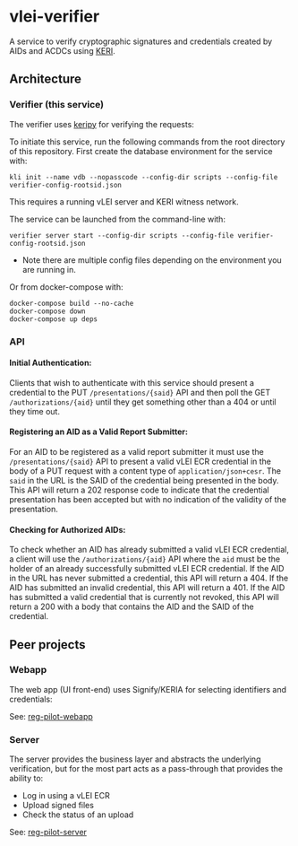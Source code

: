 # vlei-verifier
A service to verify cryptographic signatures and credentials created by AIDs and ACDCs using [KERI](https://keri.one).

## Architecture

### Verifier (this service)
The verifier uses [keripy](https://github.com/WebOfTRust/keripy) for verifying the requests:

To initiate this service, run the following commands from the root directory of this repository.
First create the database environment for the service with:

```
kli init --name vdb --nopasscode --config-dir scripts --config-file verifier-config-rootsid.json
```

This requires a running vLEI server and KERI witness network.

The service can be launched from the command-line with:

```
verifier server start --config-dir scripts --config-file verifier-config-rootsid.json
```

* Note there are multiple config files depending on the environment you are running in.

Or from docker-compose with:

```
docker-compose build --no-cache
docker-compose down
docker-compose up deps
```

### API

#### Initial Authentication:
Clients that wish to authenticate with this service should present a credential to the PUT `/presentations/{said}` API and
then poll the GET `/authorizations/{aid}` until they get something other than a 404 or until they time out.

#### Registering an AID as a Valid Report Submitter:
For an AID to be registered as a valid report submitter it must use the `/presentations/{said}` API to present a valid
vLEI ECR credential in the body of a PUT request with a content type of `application/json+cesr`.  The `said` in the URL
is the SAID of the credential being presented in the body.  This API will return a 202 response code to indicate that 
the credential presentation has been accepted but with no indication of the validity of the presentation.

#### Checking for Authorized AIDs:
To check whether an AID has already submitted a valid vLEI ECR credential, a client will use the `/authorizations/{aid}`
API where the `aid` must be the holder of an already successfully submitted vLEI ECR credential.   If the AID in the URL
has never submitted a credential, this API will return a 404.  If the AID has submitted an invalid credential, this API 
will return a 401.  If the AID has submitted a valid credential that is currently not revoked, this API will return a 200
with a body that contains the AID and the SAID of the credential.

## Peer projects
### Webapp
The web app (UI front-end) uses Signify/KERIA for selecting identifiers and credentials:

See: [reg-pilot-webapp](https://github.com/GLEIF-IT/reg-pilot-webapp)

### Server
The server provides the business layer and abstracts the underlying verification, but for the most part acts as a pass-through that provides the ability to:
* Log in using a vLEI ECR
* Upload signed files
* Check the status of an upload

See: [reg-pilot-server](https://github.com/GLEIF-IT/reg-poc-server)

